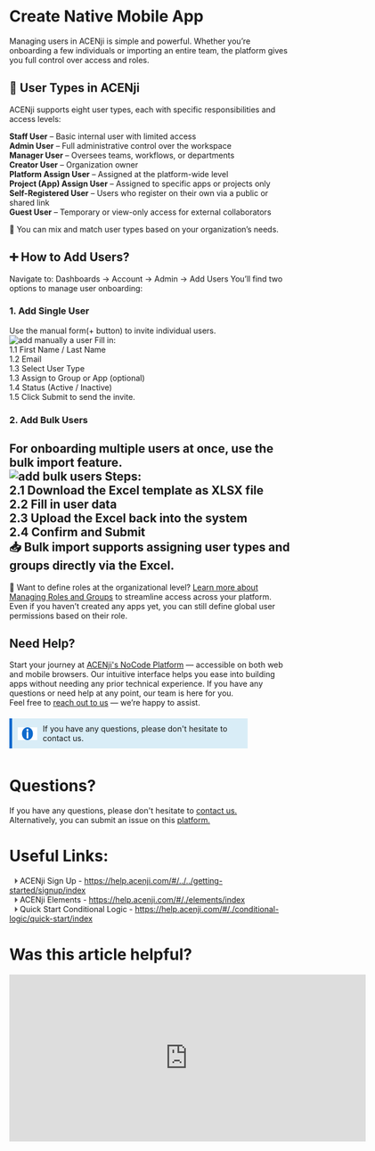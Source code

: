 # Create Native Mobile App

Managing users in ACENji is simple and powerful. Whether you’re onboarding a few individuals or importing an entire team, the platform gives you full control over access and roles.  

## 👤 User Types in ACENji
ACENji supports eight user types, each with specific responsibilities and access levels: 

**Staff User** – Basic internal user with limited access  
**Admin User** – Full administrative control over the workspace  
**Manager User** – Oversees teams, workflows, or departments  
**Creator User** – Organization owner  
**Platform Assign User** – Assigned at the platform-wide level  
**Project (App) Assign User** – Assigned to specific apps or projects only  
**Self-Registered User** – Users who register on their own via a public or shared link  
**Guest User** – Temporary or view-only access for external collaborators  

🧩 You can mix and match user types based on your organization’s needs.  
 
 
## ➕ How to Add Users?
Navigate to:
Dashboards → Account → Admin → Add Users
You’ll find two options to manage user onboarding:

### 1. Add Single User
Use the manual form(+ button) to invite individual users. 
![add manually a user](../../../../images/add-users/add-individual-user.png) 
Fill in:  
1.1 First Name / Last Name  
1.2 Email  
1.3 Select User Type  
1.3 Assign to Group or App (optional)  
1.4 Status (Active / Inactive)  
1.5 Click Submit to send the invite.  

### 2. Add Bulk Users
For onboarding multiple users at once, use the bulk import feature.  
![add bulk users](../../../../images/add-users/add-bulk-users.png) 
Steps:  
2.1 Download the Excel template as XLSX file   
2.2 Fill in user data  
2.3 Upload the Excel back into the system  
2.4 Confirm and Submit  
📥 Bulk import supports assigning user types and groups directly via the Excel.    
---
📘 Want to define roles at the organizational level? [Learn more about Managing Roles and Groups](../getting-started/add-your-organization/index.md) to streamline access across your platform.  
Even if you haven’t created any apps yet, you can still define global user permissions based on their role.



## Need Help?
Start your journey at
<a href="https://acenji.com" target="_blank">ACENji's NoCode Platform</a> — accessible on both web and mobile browsers. Our intuitive interface helps you ease into building apps without needing any prior technical experience.
If you have any questions or need help at any point, our team is here for you.  
Feel free to <a href="https://www.acenji.com/contact" target="_blank" rel="noopener">reach out to us</a> — we’re happy to assist.

<div class="custom-box">
<i class="icon"><img src="./images/info-icon.png" alt="icon" style="width: 40px; height: 23px;"></i><p>If you have any questions, please don't hesitate to contact us.</p>

<div class="content"> </div>

</div>

<style>
.custom-box {
background-color: #d9edf7;
border-left: 5px solid #0e6ace;
padding: 10px;
margin-top: 20px;
margin-bottom: 20px;
width: 80%;
}

.custom-box i {
font-size: 20px;
margin-right: 10px;
color: #333333;
}
</style>
<div style="margin-top:50px;"></div>


<style>
.custom-box {
background-color: #d9edf7;
border-left: 5px solid #0e6ace;
padding: 10px;
margin-bottom: 10px;
width: 80%;
display: flex;
align-items: center;
}

.custom-box .icon {
width: 40px;
height: 23px;
margin-right: 10px;
}

.custom-box p {
margin: 0;
}
</style>
<div style="margin-top:50px;"></div>
  
# Questions? 

If you have any questions, please don't hesitate to <a href="https://www.acenji.com/contact" target="_blank" rel="noopener">contact us.</a>   
Alternatively, you can submit an issue on this <a href="https://github.com/acenji/acenji-help/issues" target="_blank" rel="noopener">platform.</a>
  

# Useful Links:

<span class="triangle"></span> ACENji Sign Up - https://help.acenji.com/#/../../getting-started/signup/index     
<span class="triangle"></span> ACENji Elements - https://help.acenji.com/#/./elements/index    
<span class="triangle"></span> Quick Start Conditional Logic - https://help.acenji.com/#/./conditional-logic/quick-start/index 

<style>
.triangle {
display: inline-block;
width: 0;
height: 0;
border-style: solid;
border-width: 5px 0 5px 5px;
border-color: transparent transparent transparent #595959;
margin-left: 10px;
}
</style>
<div style="margin-top:30px;"></div>


# Was this article helpful?

<iframe src="https://docs.google.com/forms/d/e/1FAIpQLSdh85v8pzUJN7oEcyPxnGlOQdLPsvcXnrvLg7mXo32eNocXpg/viewform?embedded=true" width="640" height="300" frameborder="0" marginheight="0" marginwidth="0">Loading…</iframe>

<script>
  document.addEventListener('DOMContentLoaded', function () {
    const video = document.querySelector('video');
    video.load(); // forces control/UI re-render
  });
</script>

